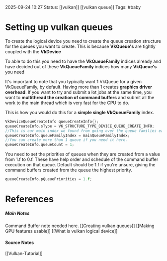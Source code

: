 2025-09-24 10:27
Status: [[vulkan]] [[vulkan queue]]
Tags: #baby 
# Setting up vulkan queues

To create the logical device you need to create the queue creation structure for the queues you want to create. This is because **VkQueue's** are tightly coupled with the **VkDevice**

To able to do this you need to have the **VkQueueFamily** indices already and have decided out of these **VkQueueFamily** indices how many **VkQueue's** you need

It's important to note that you typically want 1 VkQueue for a given VkQueueFamily, by default. Having more than 1 creates **graphics driver overhead**. If you want to try and submit a lot jobs at the same time, you want to **multithread the creation of command buffers** and submit all the work to the main thread which is very fast for the CPU to do. 

 This is how you would do this for a **simple single VkQueueFamily** index.
```c++
VkDeviceQueueCreateInfo queueCreateInfo{};
queueCreateInfo.sType = VK_STRUCTURE_TYPE_DEVICE_QUEUE_CREATE_INFO;
//This is our main index we found from going over the queue families eariler.
queueCreateInfo.queueFamilyIndex = mainQueueFamilyIndex;
//You can create more than 1 queue if you need it here.
queueCreateInfo.queueCount = 1;
```

You need to set the priorities of queues when they are created from a value from 1.f to 0.f. These have help order and schedule of the command buffer execution on that queue. Default should be 1.f if you're unsure, giving the command buffers created from the queue the highest priority. 

```c++
queueCreateInfo.pQueuePriorities = 1.f;
```
# References
##### Main Notes
Command Buffer note needed here.
[[Creating vulkan queues]]
[[Making GPU features usable]]
[[What is vulkan logical device]]
#### Source Notes
[[Vulkan-Tutorial]]